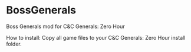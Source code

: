 # BossGenerals
Boss Generals mod for C&amp;C Generals: Zero Hour

How to install:
Copy all game files to your C&C Generals: Zero Hour install folder.
